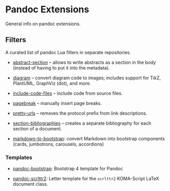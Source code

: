 # Pandoc Extensions

General info on pandoc extensions.

Filters
-------

A curated list of pandoc Lua filters in separate repositories.

- [abstract-section] – allows to write abstracts as a section in
  the body (instead of having to put it into the metadata).

- [diagram] – convert diagram code to images; includes support for
  Ti*k*Z, PlantUML, GraphViz (dot), and more.

- [include-code-files] – include code from source files.

- [pagebreak] – manually insert page breaks.

- [pretty-urls] – removes the protocol prefix from link
  descriptions.

- [section-bibliographies][section-bibs] – creates a separate
  bibliography for each section of a document.

- [markdown-to-bootstrap][]: convert Markdown into bootstrap
  components (cards, jumbotrons, carousels, accordions)


[abstract-section]: https://github.com/pandoc-ext/abstract-section
[diagram]: https://github.com/pandoc-ext/diagram
[include-code-files]: https://github.com/b3/include-code-files
[pagebreak]: https://github.com/pandoc-ext/pagebreak
[pretty-urls]: https://github.com/pandoc-ext/pretty-url
[section-bibs]: https://github.com/pandoc-ext/section-bibliographies
[markdown-to-bootstrap]: https://github.com/fxpar/markdown-to-bootstrap-pandoc-lua-filter

### Templates

- [pandoc-bootstrap]: Bootstrap 4 template for Pandoc

- [pandoc-scrlttr2]: Letter template for the `scrlttr2`
  KOMA-Script LaTeX document class.

[pandoc-bootstrap]: https://github.com/ashki23/pandoc-bootstrap
[pandoc-scrlttr2]: https://github.com/JensErat/pandoc-scrlttr2
